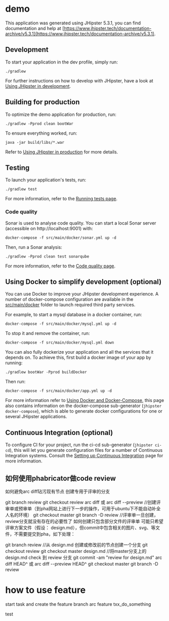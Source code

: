 # demo
This application was generated using JHipster 5.3.1, you can find documentation and help at [https://www.jhipster.tech/documentation-archive/v5.3.1](https://www.jhipster.tech/documentation-archive/v5.3.1).

## Development

To start your application in the dev profile, simply run:

    ./gradlew


For further instructions on how to develop with JHipster, have a look at [Using JHipster in development][].



## Building for production

To optimize the demo application for production, run:

    ./gradlew -Pprod clean bootWar

To ensure everything worked, run:

    java -jar build/libs/*.war


Refer to [Using JHipster in production][] for more details.

## Testing

To launch your application's tests, run:

    ./gradlew test

For more information, refer to the [Running tests page][].

### Code quality

Sonar is used to analyse code quality. You can start a local Sonar server (accessible on http://localhost:9001) with:

```
docker-compose -f src/main/docker/sonar.yml up -d
```

Then, run a Sonar analysis:

```
./gradlew -Pprod clean test sonarqube
```

For more information, refer to the [Code quality page][].

## Using Docker to simplify development (optional)

You can use Docker to improve your JHipster development experience. A number of docker-compose configuration are available in the [src/main/docker](src/main/docker) folder to launch required third party services.

For example, to start a mysql database in a docker container, run:

    docker-compose -f src/main/docker/mysql.yml up -d

To stop it and remove the container, run:

    docker-compose -f src/main/docker/mysql.yml down

You can also fully dockerize your application and all the services that it depends on.
To achieve this, first build a docker image of your app by running:

    ./gradlew bootWar -Pprod buildDocker

Then run:

    docker-compose -f src/main/docker/app.yml up -d

For more information refer to [Using Docker and Docker-Compose][], this page also contains information on the docker-compose sub-generator (`jhipster docker-compose`), which is able to generate docker configurations for one or several JHipster applications.

## Continuous Integration (optional)

To configure CI for your project, run the ci-cd sub-generator (`jhipster ci-cd`), this will let you generate configuration files for a number of Continuous Integration systems. Consult the [Setting up Continuous Integration][] page for more information.

[JHipster Homepage and latest documentation]: https://www.jhipster.tech
[JHipster 5.3.1 archive]: https://www.jhipster.tech/documentation-archive/v5.3.1

[Using JHipster in development]: https://www.jhipster.tech/documentation-archive/v5.3.1/development/
[Service Discovery and Configuration with the JHipster-Registry]: https://www.jhipster.tech/documentation-archive/v5.3.1/microservices-architecture/#jhipster-registry
[Using Docker and Docker-Compose]: https://www.jhipster.tech/documentation-archive/v5.3.1/docker-compose
[Using JHipster in production]: https://www.jhipster.tech/documentation-archive/v5.3.1/production/
[Running tests page]: https://www.jhipster.tech/documentation-archive/v5.3.1/running-tests/
[Code quality page]: https://www.jhipster.tech/documentation-archive/v5.3.1/code-quality/
[Setting up Continuous Integration]: https://www.jhipster.tech/documentation-archive/v5.3.1/setting-up-ci/


## 如何使用phabricator做code review
如何避免arc diff玷污现有节点
创建专用于评审的分支

git branch review
git checkout review
arc diff <xxx> 或 arc diff --preview <xxx> //创建评审单或预审单（到pha网站上进行下一步的操作，可用于ubuntu下不能自动补全人名的环境）
git checkout master
git branch -D review //评审单一旦创建，review分支就没有存在的必要性了
如何创建只包含部分文件的评审单
可能只希望评审方案文件（假设： design.md），但commit中包含相关的图片、svg、等文件，不需要提交到pha，如下处理：

git branch review <oneOldCommit> //从 design.md 创建或修改前的节点创建一个分支
git checkout review
git checkout master design.md //将master分支上的 design.md check 到 review 分支
git commit -am "review for design.md"
arc diff HEAD^ 或 arc diff --preview HEAD^
git checkout master
git branch -D review

# how to use feature
start task and create the feature branch
arc feature txx_do_something

test
